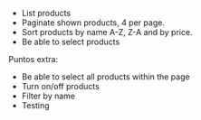 - List products
- Paginate shown products, 4 per page.
- Sort products by name A-Z, Z-A and by price.
- Be able to select products

Puntos extra:
- Be able to select all products within the page
- Turn on/off products
- Filter by name
- Testing
